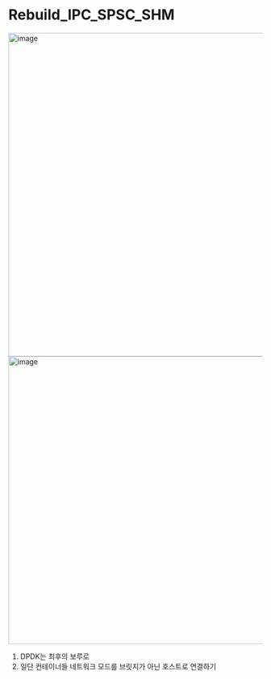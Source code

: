# Rebuild_IPC_SPSC_SHM

<img width="801" height="641" alt="image" src="https://github.com/user-attachments/assets/768caa0f-9ec5-41ac-8f83-fcd7e7b895ea" />

<img width="1012" height="570" alt="image" src="https://github.com/user-attachments/assets/3db73e45-cbb4-4e7e-94e6-847f300b60e7" />


1. DPDK는 최후의 보루로
2. 일단 컨테이너들 네트워크 모드를 브릿지가 아닌 호스트로 연결하기
   
